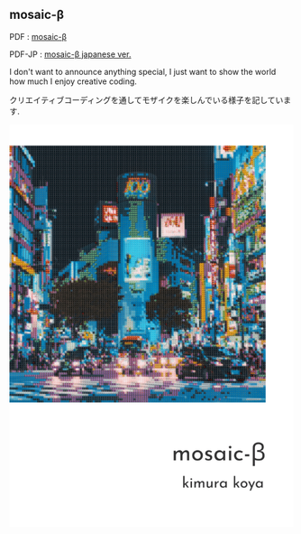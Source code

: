 ## mosaic-β

PDF : [mosaic-β](pdf/mosaic-beta.pdf)

PDF-JP : [mosaic-β japanese ver.](pdf/mosaic-beta-japanese.pdf)

I don't want to announce anything special, I just want to show the world how much I enjoy creative coding.

クリエイティブコーディングを通してモザイクを楽しんでいる様子を記しています.

![alt](assets/%20thumbnail/mosaic-beta-thumbnail.png)
